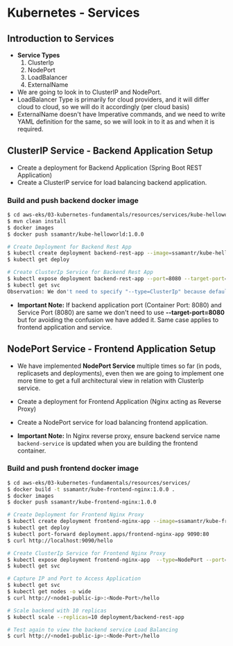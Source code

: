 # Kubernetes - Services

## Introduction to Services
- **Service Types**
    1. ClusterIp
    2. NodePort
    3. LoadBalancer
    4. ExternalName
- We are going to look in to ClusterIP and NodePort.
- LoadBalancer Type is primarily for cloud providers, and it will differ cloud to cloud, so we will do it accordingly (per cloud basis)
- ExternalName doesn't have Imperative commands, and we need to write YAML definition for the same, so we will look in to it as and when it is required.

## ClusterIP Service - Backend Application Setup
- Create a deployment for Backend Application (Spring Boot REST Application)
- Create a ClusterIP service for load balancing backend application.

### Build and push backend docker image
```bash
$ cd aws-eks/03-kubernetes-fundamentals/resources/services/kube-helloworld/
$ mvn clean install
$ docker images
$ docker push ssamantr/kube-helloworld:1.0.0
```

```bash
# Create Deployment for Backend Rest App
$ kubectl create deployment backend-rest-app --image=ssamantr/kube-helloworld:1.0.0
$ kubectl get deploy

# Create ClusterIp Service for Backend Rest App
$ kubectl expose deployment backend-rest-app --port=8080 --target-port=8080 --name=backend-service
$ kubectl get svc
Observation: We don't need to specify "--type=ClusterIp" because default setting is to create ClusterIp Service. 
```
- **Important Note:** If backend application port (Container Port: 8080) and Service Port (8080) are same we don't need to use **--target-port=8080** but for avoiding the confusion we have added it. Same case applies to frontend application and service.

## NodePort Service - Frontend Application Setup
- We have implemented **NodePort Service** multiple times so far (in pods, replicasets and deployments), even then we are going to implement one more time to get a full architectural view in relation with ClusterIp service.
- Create a deployment for Frontend Application (Nginx acting as Reverse Proxy)
- Create a NodePort service for load balancing frontend application.

- **Important Note:** In Nginx reverse proxy, ensure backend service name `backend-service` is updated when you are building the frontend container.

### Build and push frontend docker image
```bash
$ cd aws-eks/03-kubernetes-fundamentals/resources/services/
$ docker build -t ssamantr/kube-frontend-nginx:1.0.0 .
$ docker images
$ docker push ssamantr/kube-frontend-nginx:1.0.0
```

```bash
# Create Deployment for Frontend Nginx Proxy
$ kubectl create deployment frontend-nginx-app --image=ssamantr/kube-frontend-nginx:1.0.0
$ kubectl get deploy
$ kubectl port-forward deployment.apps/frontend-nginx-app 9090:80
$ curl http://localhost:9090/hello

# Create ClusterIp Service for Frontend Nginx Proxy
$ kubectl expose deployment frontend-nginx-app  --type=NodePort --port=80 --target-port=80 --name=frontend-service
$ kubectl get svc

# Capture IP and Port to Access Application
$ kubectl get svc
$ kubectl get nodes -o wide
$ curl http://<node1-public-ip>:<Node-Port>/hello

# Scale backend with 10 replicas
$ kubectl scale --replicas=10 deployment/backend-rest-app

# Test again to view the backend service Load Balancing
$ curl http://<node1-public-ip>:<Node-Port>/hello
```